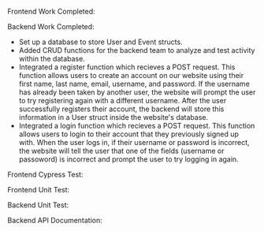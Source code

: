 Frontend Work Completed:

Backend Work Completed:
- Set up a database to store User and Event structs.
- Added CRUD functions for the backend team to analyze and test activity within the database.
- Integrated a register function which recieves a POST request. This function allows users to create an account on our website using their first name, last name, email, username, and password. If the username has already been taken by another user, the website will prompt the user to try registering again with a different username. After the user successfully registers their account, the backend will store this information in a User struct inside the website's database. 
- Integrated a login function which recieves a POST request. This function allows users to login to their account that they previously signed up with. When the user logs in, if their username or password is incorrect, the website will tell the user that one of the fields (username or passoword) is incorrect and prompt the user to try logging in again.

Frontend Cypress Test:

Frontend Unit Test:

Backend Unit Test:

Backend API Documentation:
